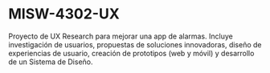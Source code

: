 # MISW-4302-UX
Proyecto de UX Research para mejorar una app de alarmas. Incluye investigación de usuarios, propuestas de soluciones innovadoras, diseño de experiencias de usuario, creación de prototipos (web y móvil) y desarrollo de un Sistema de Diseño.
